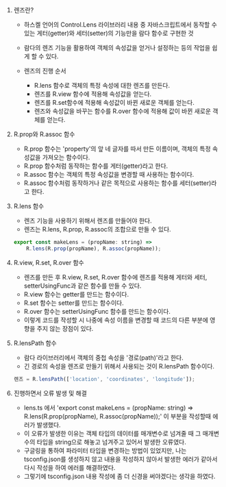 1. 렌즈란?

    - 하스켈 언어의 Control.Lens 라이브러리 내용 중 자바스크립트에서 동작할 수 있는 게터(getter)와 세터(setter)의 기능만을 람다 함수로 구현한 것
    - 람다의 렌즈 기능을 활용하여 객체의 속성값을 얻거나 설정하는 등의 작업을 쉽게 할 수 있다.

    - 렌즈의 진행 순서
        - R.lens 함수로 객체의 특정 속성에 대한 렌즈를 만든다.
        - 렌즈를 R.view 함수에 적용해 속성값을 얻는다.
        - 렌즈를 R.set함수에 적용해 속성값이 바뀐 새로운 객체를 얻는다.
        - 렌즈와 속성값을 바꾸는 함수를 R.over 함수에 적용해 값이 바뀐 새로운 객체를 얻는다.

2. R.prop와 R.assoc 함수

    - R.prop 함수는 'property'의 앞 네 글자를 따서 만든 이름이며, 객체의 특정 속성값을 가져오는 함수이다.
    - R.prop 함수처럼 동작하는 함수를 게터(getter)라고 한다.
    - R.assoc 함수는 객체의 특정 속성값을 변경할 때 사용하는 함수이다.
    - R.assoc 함수처럼 동작하거나 같은 목적으로 사용하는 함수를 세터(setter)라고 한다.

3. R.lens 함수

    - 렌즈 기능을 사용하기 위해서 렌즈를 만들어야 한다.
    - 렌즈는 R.lens, R.prop, R.assoc의 조합으로 만들 수 있다.

    ```javascript
    export const makeLens = (propName: string) =>
        R.lens(R.prop(propName), R.assoc(propName));
    ```

4. R.view, R.set, R.over 함수

    - 렌즈를 만든 후 R.view, R.set, R.over 함수에 렌즈를 적용해 게터와 세터, setterUsingFunc과 같은 함수를 만들 수 있다.
    - R.view 함수는 getter를 만드는 함수이다.
    - R.set 함수는 setter를 만드는 함수이다.
    - R.over 함수는 setterUsingFunc 함수를 만드는 함수이다.
    - 이렇게 코드를 작성할 시 나중에 속성 이름을 변경할 때 코드의 다른 부분에 영향을 주지 않는 장점이 있다.

5. R.lensPath 함수

    - 람다 라이브러리에서 객체의 중첩 속성을 '경로(path)'라고 한다.
    - 긴 경로의 속성을 렌즈로 만들기 위해서 사용되는 것이 R.lensPath 함수이다.

    ```javascript
    렌즈 = R.lensPath(['location', 'coordinates', 'longitude']);
    ```

6. 진행하면서 오류 발생 및 해결

    - lens.ts 에서 'export const makeLens = (propName: string) => R.lens(R.prop(propName), R.assoc(propName));' 이 부분을 작성할때 에러가 발생했다.
    - 이 오류가 발생한 이유는 객체 타입의 데이터를 매개변수로 넘겨줄 때 그 매개변수의 타입을 string으로 해놓고 넘겨주고 있어서 발생한 오류였다.
    - 구글링을 통하여 파라미터 타입을 변경하는 방법이 있었지만, 나는 tsconfig.json를 생성하지 않고 내용을 작성하지 않아서 발생한 에러가 같아서 다시 작성을 하여 에러를 해결하였다.
    - 그렇기에 tsconfig.json 내용 작성에 좀 더 신경을 써야겠다는 생각을 하였다.
